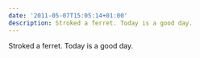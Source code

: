 ```yaml
---
date: '2011-05-07T15:05:14+01:00'
description: Stroked a ferret. Today is a good day.
---
```

Stroked a ferret. Today is a good day.
